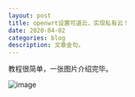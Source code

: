 ```yaml
---
layout: post
title: openwrt设置可道云，实现私有云！
date: 2020-04-02
categories: blog
description: 文章金句。
---
```


教程很简单，一张图片介绍完毕。

![image](http://m.qpic.cn/psc?/V135XaCY3kkVeE/aIVDIYaAx0X6vw*x2QDgvyn.CWHxEsFvCWz*RTQONVPnVWV2nPDTmoJru.8VHiYMowShNtkKL8oKUII6SlK45bHKPU.GxeWTuhHRqD29foE!/b&bo=GgNRBAAAAAADF34!&rf=viewer_4&t=5)












